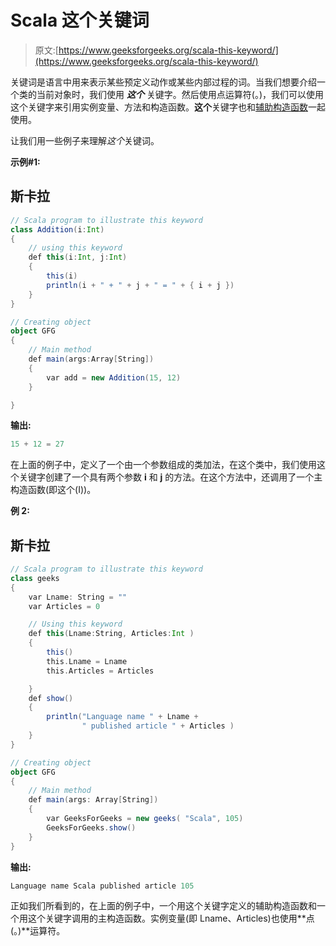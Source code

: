 # Scala 这个关键词

> 原文:[https://www.geeksforgeeks.org/scala-this-keyword/](https://www.geeksforgeeks.org/scala-this-keyword/)

关键词是语言中用来表示某些预定义动作或某些内部过程的词。当我们想要介绍一个类的当前对象时，我们使用 ***这个*** 关键字。然后使用点运算符(。)，我们可以使用这个关键字来引用实例变量、方法和构造函数。**这个**关键字也和[辅助构造函数](https://www.geeksforgeeks.org/scala-auxiliary-constructor/)一起使用。

让我们用一些例子来理解*这个*关键词。

**示例#1:**

## 斯卡拉

```scala
// Scala program to illustrate this keyword
class Addition(i:Int)
{
    // using this keyword
    def this(i:Int, j:Int)
    {
        this(i)
        println(i + " + " + j + " = " + { i + j })
    }
}

// Creating object
object GFG
{
    // Main method
    def main(args:Array[String])
    {
        var add = new Addition(15, 12)
    }

}
```

**输出:**

```scala
15 + 12 = 27
```

在上面的例子中，定义了一个由一个参数组成的类加法，在这个类中，我们使用这个关键字创建了一个具有两个参数 **i** 和 **j** 的方法。在这个方法中，还调用了一个主构造函数(即这个(I))。

**例 2:**

## 斯卡拉

```scala
// Scala program to illustrate this keyword
class geeks
{
    var Lname: String = ""
    var Articles = 0

    // Using this keyword
    def this(Lname:String, Articles:Int )
    {
        this()
        this.Lname = Lname
        this.Articles = Articles

    }
    def show()
    {
        println("Language name " + Lname +
                " published article " + Articles )
    }
}

// Creating object
object GFG
{
    // Main method
    def main(args: Array[String])
    {
        var GeeksForGeeks = new geeks( "Scala", 105)
        GeeksForGeeks.show()
    }
}
```

**输出:**

```scala
Language name Scala published article 105
```

正如我们所看到的，在上面的例子中，一个用这个关键字定义的辅助构造函数和一个用这个关键字调用的主构造函数。实例变量(即 Lname、Articles)也使用**点(。)**运算符。